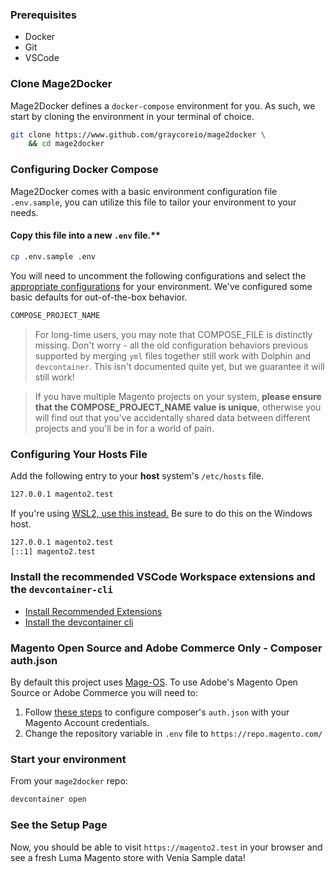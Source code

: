 ### Prerequisites

* Docker
* Git
* VSCode

### Clone Mage2Docker

Mage2Docker defines a `docker-compose` environment for you. As such, we start by cloning the environment in your terminal of choice.

```bash
git clone https://www.github.com/graycoreio/mage2docker \
    && cd mage2docker
```

### Configuring Docker Compose
Mage2Docker comes with a basic environment configuration file `.env.sample`, you can utilize this file to tailor your environment to your needs. 

#### Copy this file into a new `.env` file.**

```bash
cp .env.sample .env
```

You will need to uncomment the following configurations and select the [appropriate configurations](./configuring.md) for your environment. We've configured some basic defaults for out-of-the-box behavior.

```bash
COMPOSE_PROJECT_NAME
```

> For long-time users, you may note that COMPOSE_FILE is distinctly missing. Don't worry - all the old configuration behaviors previous supported by merging `yml` files together still work with Dolphin and `devcontainer`. This isn't documented quite yet, but we guarantee it will still work!

> If you have multiple Magento projects on your system, **please ensure that the COMPOSE_PROJECT_NAME value is unique**, otherwise you will find out that you've accidentally shared data between different projects and you'll be in for a world of pain.

### Configuring Your Hosts File
Add the following entry to your **host** system's `/etc/hosts` file.

```bash
127.0.0.1 magento2.test
```

If you're using [WSL2, use this instead.](https://github.com/microsoft/WSL/issues/4983) Be sure to do this on the Windows host. 
```bash
127.0.0.1 magento2.test
[::1] magento2.test
```

### Install the recommended VSCode Workspace extensions and the `devcontainer-cli`
* [Install Recommended Extensions](../../.vscode/extensions.json)
* [Install the devcontainer cli](https://code.visualstudio.com/docs/remote/devcontainer-cli)


### Magento Open Source and Adobe Commerce Only - Composer auth.json
By default this project uses [Mage-OS](https://mage-os.org/). To use Adobe's Magento Open Source or Adobe Commerce you will need to:
1. Follow [these steps](./composer/auth.md) to configure composer's `auth.json` with your Magento Account credentials. 
2. Change the repository variable in `.env` file to `https://repo.magento.com/`


### Start your environment
From your `mage2docker` repo:

```bash
devcontainer open
```
### See the Setup Page
Now, you should be able to visit `https://magento2.test` in your browser and see a fresh Luma Magento store with Venia Sample data!

